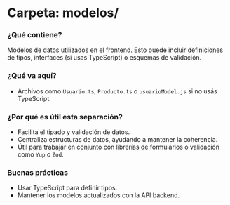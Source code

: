 # Carpeta: modelos/

### ¿Qué contiene?
Modelos de datos utilizados en el frontend. Esto puede incluir definiciones de tipos, interfaces (si usas TypeScript) o esquemas de validación.

### ¿Qué va aquí?
- Archivos como `Usuario.ts`, `Producto.ts` o `usuarioModel.js` si no usás TypeScript.

### ¿Por qué es útil esta separación?
- Facilita el tipado y validación de datos.
- Centraliza estructuras de datos, ayudando a mantener la coherencia.
- Útil para trabajar en conjunto con librerías de formularios o validación como `Yup` o `Zod`.

### Buenas prácticas
- Usar TypeScript para definir tipos.
- Mantener los modelos actualizados con la API backend.
